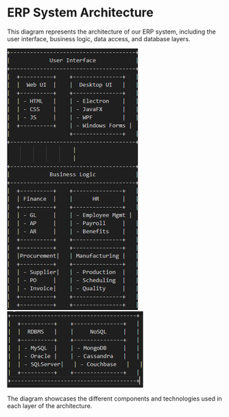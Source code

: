 # ERP System Architecture

This diagram represents the architecture of our ERP system, including the user interface, business logic, data access, and database layers.

![ERP System Architecture Diagram](erp.png)
![ERP System Architecture Diagram](erp-3.png)

The diagram showcases the different components and technologies used in each layer of the architecture.
